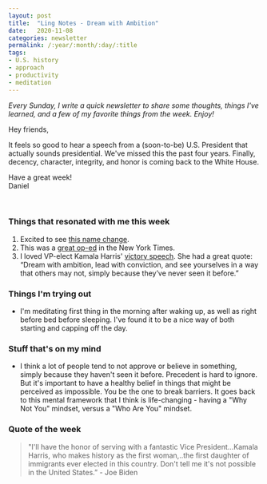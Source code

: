 ```yaml
---
layout: post
title:  "Ling Notes - Dream with Ambition"
date:   2020-11-08
categories: newsletter
permalink: /:year/:month/:day/:title
tags:
- U.S. history
- approach
- productivity
- meditation
---
```


*Every Sunday, I write a quick newsletter to share some thoughts, things I've learned, and a few of my favorite things from the week. Enjoy!*

Hey friends,

It feels so good to hear a speech from a (soon-to-be) U.S. President that actually sounds presidential. We've missed this the past four years. Finally, decency, character, integrity, and honor is coming back to the White House.

Have a great week!\
Daniel

<br>

### Things that resonated with me this week

1. Excited to see [this name change](https://www.cnn.com/2020/11/01/politics/rhode-island-providence-plantations-ballot-question/index.html).
2. This was a [great op-ed](https://www.nytimes.com/2020/11/02/opinion/trump-election-lies.html?action=click&module=Opinion&pgtype=Homepage) in the New York Times.
3. I loved VP-elect Kamala Harris' [victory speech](https://www.nytimes.com/article/Kamala-Harris-speech-transcript.html?action=click&module=Spotlight&pgtype=Homepage). She had a great quote: “Dream with ambition, lead with conviction, and see yourselves in a way that others may not, simply because they’ve never seen it before.”

### Things I'm trying out

- I'm meditating first thing in the morning after waking up, as well as right before bed before sleeping. I've found it to be a nice way of both starting and capping off the day.

### Stuff that's on my mind

- I think a lot of people tend to not approve or believe in something, simply because they haven't seen it before. Precedent is hard to ignore. But it's important to have a healthy belief in things that might be perceived as impossible. You be the one to break barriers. It goes back to this mental framework that I think is life-changing - having a "Why Not You" mindset, versus a "Who Are You" mindset.

### Quote of the week

> "I'll have the honor of serving with a fantastic Vice President...Kamala Harris, who makes history as the first woman,..the first daughter of immigrants ever elected in this country. Don't tell me it's not possible in the United States.” - Joe Biden

